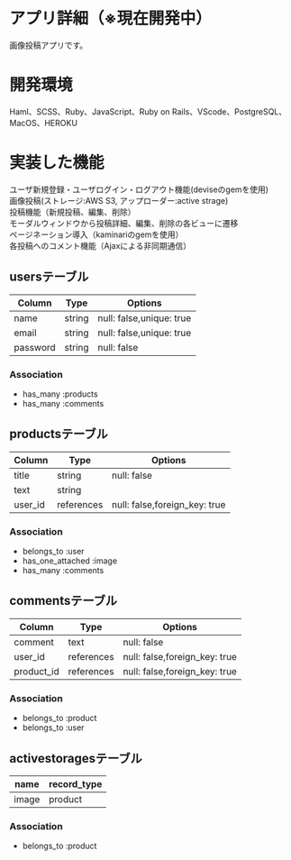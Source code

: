# アプリ詳細（※現在開発中）
画像投稿アプリです。

# 開発環境
Haml、SCSS、Ruby、JavaScript、Ruby on Rails、VScode、PostgreSQL、MacOS、HEROKU

# 実装した機能
ユーザ新規登録・ユーザログイン・ログアウト機能(deviseのgemを使用)  
画像投稿(ストレージ:AWS S3, アップローダー:active strage)  
投稿機能（新規投稿、編集、削除）  
モーダルウィンドウから投稿詳細、編集、削除の各ビューに遷移  
ページネーション導入（kaminariのgemを使用）  
各投稿へのコメント機能（Ajaxによる非同期通信）


## usersテーブル

|Column           |Type    |Options                         |
|-----------------|--------|--------------------------------|
|name             |string  |null: false,unique: true        |
|email            |string  |null: false,unique: true        |
|password         |string  |null: false                     |

### Association
- has_many :products
- has_many :comments



## productsテーブル

|Column           |Type       |Options                         |
|-----------------|-----------|--------------------------------|
|title            |string     |null: false                     |
|text             |string     |                                |
|user_id          |references |null: false,foreign_key: true   |

### Association
- belongs_to :user
- has_one_attached :image
- has_many   :comments




## commentsテーブル

|Column           |Type       |Options                         |
|-----------------|-----------|--------------------------------|
|comment          |text       |null: false                     |
|user_id          |references |null: false,foreign_key: true   |
|product_id       |references |null: false,foreign_key: true   |

### Association
- belongs_to :product
- belongs_to :user


## activestoragesテーブル

|name             |record_type    |
|-----------------|---------------|
|image            |product        |

### Association
- belongs_to :product
